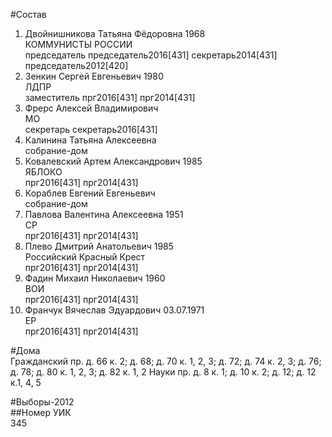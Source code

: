 #Состав  
1. Двойнишникова Татьяна Фёдоровна 1968  
    КОММУНИСТЫ РОССИИ  
    председатель председатель2016[431] секретарь2014[431] председатель2012[420]  
2. Зенкин Сергей Евгеньевич 1980  
    ЛДПР  
    заместитель прг2016[431] прг2014[431]  
3. Фрерс Алексей Владимирович  
    МО  
    секретарь секретарь2016[431]  
4. Калинина Татьяна Алексеевна  
    собрание-дом  
5. Ковалевский Артем Александрович 1985  
    ЯБЛОКО  
    прг2016[431] прг2014[431]  
6. Кораблев Евгений Евгеньевич  
    собрание-дом  
7. Павлова Валентина Алексеевна 1951  
    СР  
    прг2016[431] прг2014[431]  
8. Плево Дмитрий Анатольевич 1985  
    Российский Красный Крест  
    прг2016[431] прг2014[431]  
9. Фадин Михаил Николаевич 1960  
    ВОИ  
    прг2016[431] прг2014[431]  
10. Франчук Вячеслав Эдуардович 03.07.1971  
    ЕР  
    прг2016[431] прг2014[431]  
  
#Дома  
Гражданский пр. д. 66 к. 2; д. 68; д. 70 к. 1, 2, 3; д. 72; д. 74 к. 2, 3; д. 76; д. 78; д. 80 к. 1, 2, 3; д. 82 к. 1, 2 Науки пр. д. 8 к. 1; д. 10 к. 2; д. 12; д. 12 к.1, 4, 5  
  
#Выборы-2012  
##Номер УИК  
345  
